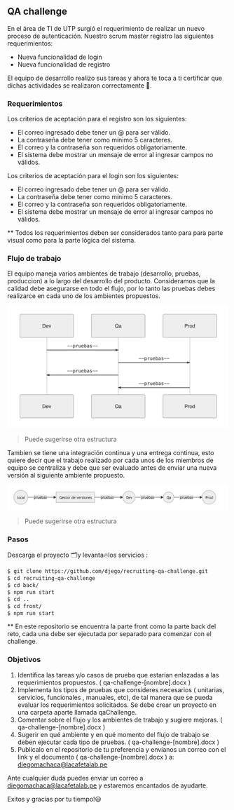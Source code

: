 ## QA challenge

En el área de TI de UTP surgió el requerimiento de realizar un nuevo proceso de autenticación. Nuestro scrum master registro las siguientes requerimientos:

 - Nueva funcionalidad de login
 - Nueva funcionalidad de registro

El equipo de desarrollo realizo sus tareas y ahora te toca a ti certificar que dichas actividades se realizaron correctamente 🙌. 

### Requerimientos
Los criterios de aceptación para el registro son los siguientes:

- El correo ingresado debe tener un @ para ser válido.
- La contraseña debe tener como mínimo 5 caracteres.
- El correo y la contraseña son requeridos obligatoriamente.
- El sistema debe mostrar un mensaje de error al ingresar campos no válidos.


Los criterios de aceptación para el login son los siguientes:

- El correo ingresado debe tener un @ para ser válido.
- La contraseña debe tener como mínimo 5 caracteres.
- El correo y la contraseña son requeridos obligatoriamente.
- El sistema debe mostrar un mensaje de error al ingresar campos no válidos.

** Todos los requerimientos deben ser considerados tanto para para parte visual como para la parte lógica del sistema.


### Flujo de trabajo

El equipo maneja varios ambientes de trabajo (desarrollo, pruebas, produccion) a lo largo del desarrollo del producto. Consideramos que la calidad debe asegurarse en todo el flujo, por lo tanto las pruebas debes realizarce en cada uno de los ambientes propuestos.

![Flujo de trabajo](workflow.png)


> Puede sugerirse otra estructura

Tambien se tiene una integración continua y una entrega continua, esto quiere decir que el trabajo realizado por cada unos de los miembros de equipo se centraliza y debe que ser evaluado antes de enviar una nueva versión al siguiente ambiente propuesto.

![Pipeline](pipeline.png)


> Puede sugerirse otra estructura

### Pasos

Descarga el proyecto 🗂y levanta🔥los servicios :

    $ git clone https://github.com/djego/recruiting-qa-challenge.git
    $ cd recruiting-qa-challenge
    $ cd back/
    $ npm run start
    $ cd ..
    $ cd front/
    $ npm run start

** En este repositorio se encuentra la parte front como la parte back del reto, cada una debe ser ejecutada por separado para comenzar con el challenge.

### Objetivos


 1. Identifica las tareas y/o casos de prueba que estarían enlazadas a las requerimientos propuestos. ( qa-challenge-[nombre].docx )
 2. Implementa los tipos de pruebas que consideres necesarios ( unitarias, servicios, funcionales , manuales, etc), de tal manera que se pueda evaluar los requerimientos solicitados. Se debe crear un proyecto en una carpeta aparte llamada qaChallenge.
 3. Comentar sobre el flujo y los ambientes de trabajo y sugiere mejoras. ( qa-challenge-[nombre].docx )
 4. Sugerir en qué ambiente y en qué momento del flujo de trabajo se deben ejecutar cada tipo de pruebas.  ( qa-challenge-[nombre].docx )
 5. Publícalo en el repositorio de tu preferencia y envíanos un correo con el link y el documento ( qa-challenge-[nombre].docx ) a: diegomachaca@lacafetalab.pe
 
Ante cualquier duda puedes enviar un correo a diegomachaca@lacafetalab.pe y estaremos encantados de ayudarte. 

Exitos y gracias por tu tiempo!😃
